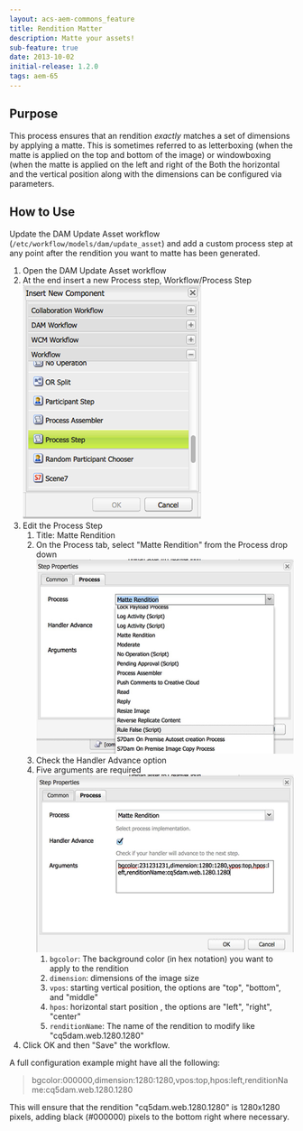 ```yaml
---
layout: acs-aem-commons_feature
title: Rendition Matter
description: Matte your assets!
sub-feature: true
date: 2013-10-02
initial-release: 1.2.0
tags: aem-65
---
```


## Purpose
This process ensures that an rendition *exactly* matches a set of dimensions by applying a matte. This  is sometimes referred to as letterboxing (when the matte is applied on the top and bottom of the image) or windowboxing (when the matte is applied on the left and right of the Both the horizontal and the vertical position along with the dimensions can be configured via parameters.

## How to Use
Update the DAM Update Asset workflow (`/etc/workflow/models/dam/update_asset`) and add a custom process step at any point after the rendition you want to matte has been generated.

1. Open the DAM Update Asset workflow
2. At the end insert a new Process step, Workflow/Process Step ![Workflow Component List](images/1.png)
3. Edit the Process Step
    1. Title: Matte Rendition
    2. On the Process tab, select "Matte Rendition" from the Process drop down ![image](images/select-matte-finish.jpg)
    3. Check the Handler Advance option
    4. Five arguments are required ![Matte Renditions Params](images/matte-finish-params.jpg)
        1. `bgcolor`: The background color (in hex notation) you want to apply to the rendition
        2. `dimension`: dimensions of the image size
        3. `vpos`: starting vertical position, the options are "top", "bottom", and "middle"
        4. `hpos`: horizontal start position , the options are "left", "right", "center"
        5. `renditionName`: The name of the rendition to modify like "cq5dam.web.1280.1280"
4. Click OK and then "Save" the workflow.

A full configuration example might have all the following:  
> bgcolor:000000,dimension:1280:1280,vpos:top,hpos:left,renditionName:cq5dam.web.1280.1280

This will ensure that the rendition "cq5dam.web.1280.1280" is 1280x1280 pixels, adding black (#000000) pixels to the bottom right where necessary.
